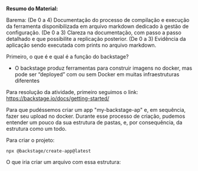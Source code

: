 **Resumo do Material:**

Barema:
(De 0 a 4) Documentação do processo de compilação e execução da ferramenta disponibilizada em arquivo markdown dedicado à gestão de configuração.
(De 0 a 3) Clareza na documentação, com passo a passo detalhado e que possibilite a replicação posterior.
(De 0 a 3) Evidência da aplicação sendo executada com prints no arquivo markdown.

Primeiro, o que é e qual é a função do backstage?
- O backstage produz ferramentas para construir imagens no docker, mas pode ser “deployed” com ou sem Docker em muitas infraestruturas diferentes

Para resolução da atividade, primeiro seguimos o link: https://backstage.io/docs/getting-started/

Para que pudéssemos criar um app "my-backstage-ap" e, em sequência, fazer seu upload no docker. 
Durante esse processo de criação, pudemos entender um pouco da sua estrutura de pastas, e, por consequência, da estrutura como um todo.

Para criar o projeto: 
```
npx @backstage/create-app@latest
```

O que iria criar um arquivo com essa estrutura:
